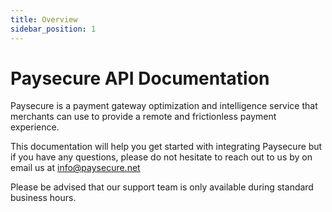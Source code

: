 ```yaml
---
title: Overview
sidebar_position: 1
---
```


# Paysecure API Documentation 

Paysecure is a payment gateway optimization and intelligence service that merchants can use to provide a remote and frictionless payment experience.

This documentation will help you get started with integrating Paysecure but if you have any questions, please do not hesitate to reach out to us by on email us at info@paysecure.net

Please be advised that our support team is only available during standard business hours.